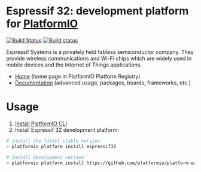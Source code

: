 # Espressif 32: development platform for [PlatformIO](http://platformio.org)
[![Build Status](https://travis-ci.org/platformio/platform-espressif32.svg?branch=develop)](https://travis-ci.org/platformio/platform-espressif32)
[![Build status](https://ci.appveyor.com/api/projects/status/aob49qatio84iygj/branch/develop?svg=true)](https://ci.appveyor.com/project/ivankravets/platform-espressif32/branch/develop)

Espressif Systems is a privately held fabless semiconductor company. They provide wireless communications and Wi-Fi chips which are widely used in mobile devices and the Internet of Things applications.

* [Home](http://platformio.org/platforms/espressif32) (home page in PlatformIO Platform Registry)
* [Documentation](http://docs.platformio.org/en/stable/platforms/espressif32.html) (advanced usage, packages, boards, frameworks, etc.)

# Usage

1. [Install PlatformIO CLI](http://docs.platformio.org/en/stable/installation.html)
2. Install Espressif 32 development platform:
```bash
# install the latest stable version
> platformio platform install espressif32

# install development version
> platformio platform install https://github.com/platformio/platform-espressif32.git
```
